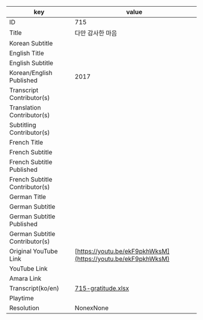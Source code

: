 |  key  |  value  |
|-------|---------|
| ID            | 715 |
| Title         | 다만 감사한 마음 |
| Korean Subtitle |  |
| English Title |  |
| English Subtitle |  |
| Korean/English Published     | 2017 |
| Transcript Contributor(s)   |  |
| Translation Contributor(s)   |  |
| Subtitling Contributor(s)   |  |
| French Title |  |
| French Subtitle |  |
| French Subtitle Published |  |
| French Subtitle Contributor(s) |  |
| German Title |  |
| German Subtitle |  |
| German Subtitle Published |  |
| German Subtitle Contributor(s) |  |
| Original YouTube Link  | [https://youtu.be/ekF9pkhWksM](https://youtu.be/ekF9pkhWksM) |
| YouTube Link  |  |
| Amara Link    |  |
| Transcript(ko/en) | [715-gratitude.xlsx](https://github.com/jungtosociety/dharma-qna/raw/master/sub/715/715-gratitude.xlsx) |
| Playtime |  |
| Resolution | NonexNone|
